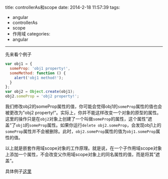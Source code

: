 title: controllerAs和scope
date: 2014-2-18 11:57:39
tags:
- angular
- controllerAs
- scope
- 作用域
categories: 
- angular

---

先来看个例子

<!-- more -->

```js
var obj1 = {  
  someProp: 'obj1 property!',
  someMethod: function () {
    alert('obj1 method!');
  }
};
var obj2 = Object.create(obj1);  
obj2.someProp = 'obj2 property!';  
```

我们修改obj2的someProp属性的值，你可能会觉得obj1的`someProp`属性的值也会被更改为"obj2 property!"。实际上，你并不能这样改变一个对象的原型的属性。这里的操作只是在`obj2`对象上创建了一个叫做`someProp`的属性，这个属性”遮盖“了`obj1`的`someProp`属性。如果你运行`delete obj2.someProp`，会发现obj1上的`someProp`属性并不会被删除。此时，`obj2.someProp`属性的值为`obj1.someProp`属性的值。

以上就是嵌套作用域scope对象的工作原理。就是说，在一个子作用域scope对象上添加一个属性，不会改变父作用域scope对象上的同名属性的值，而是将其”遮盖“。

具体例子[这里](https://github.com/Sspeed5cm/learn_angular/blob/master/examples/Angular%20controller%20as%20%E5%92%8C%20%24scope.html)
